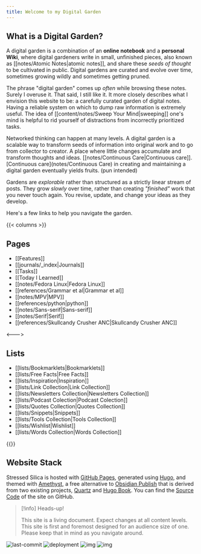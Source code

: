 ```yaml
---
title: Welcome to my Digital Garden
---
```


## What is a Digital Garden?

A digital garden is a combination of an **online notebook** and a **personal Wiki**, where digital gardeners write in small, unfinished pieces, also known as [[notes/Atomic Notes|atomic notes]], and share these _seeds of thought_ to be cultivated in public. Digital gardens are curated and evolve over time, sometimes growing wildly and sometimes getting pruned.

The phrase "digital garden" comes up _often_ while browsing these notes. Surely I overuse it. That said, I still like it. It more closely describes what I envision this website to be: a carefully curated garden of digital notes. Having a reliable system on which to dump raw information is extremely useful. The idea of [[content/notes/Sweep Your Mind|sweeping]] one's mind is helpful to rid yourself of distractions from incorrectly prioritized tasks.

Networked thinking can happen at many levels. A digital garden is a scalable way to transform seeds of information into original work and to go from collector to creator. A place where little changes accumulate and transform thoughts and ideas. [[notes/Continuous Care|Continuous care]]. [Continuous care](notes/Continuous Care) in creating and maintaining a digital garden eventually yields fruits. (pun intended)

Gardens are _explorable_ rather than structured as a strictly linear stream of posts. They grow _slowly_ over time, rather than creating *"finished"* work that you never touch again. You revise, update, and change your ideas as they develop.

Here's a few links to help you navigate the garden.

{{< columns >}}
## Pages

- [[Features]]
- [[journals/_index|Journals]]
- [[Tasks]]
- [[Today I Learned]]
- [[notes/Fedora Linux|Fedora Linux]]
- [[references/Grammar et al|Grammar et al]]
- [[notes/MPV|MPV]]
- [[references/python|python]]
- [[notes/Sans-serif|Sans-serif]]
- [[notes/Serif|Serif]]
- [[references/Skullcandy Crusher ANC|Skullcandy Crusher ANC]]

<--->
## Lists

- [[lists/Bookmarklets|Bookmarklets]]
- [[lists/Free Facts|Free Facts]]
- [[lists/Inspiration|Inspiration]]
- [[lists/Link Collection|Link Collection]]
- [[lists/Newsletters Collection|Newsletters Collection]]
- [[lists/Podcast Colection|Podcast Colection]]
- [[lists/Quotes Collection|Quotes Collection]]
- [[lists/Snippets|Snippets]]
- [[lists/Tools Collection|Tools Collection]]
- [[lists/Wishlist|Wishlist]]
- [[lists/Words Collection|Words Collection]]

{{</columns>}}

## Website Stack

Stressed Silica is hosted with [GitHub Pages](https://pages.github.com/), generated using [Hugo](https://gohugo.io/), and themed with [Amethyst](https://github.com/64bitpandas/amethyst), a free alternative to [Obsidian Publish](https://obsidian.md/publish) that is derived from two existing projects, [Quartz](https://quartz.jzhao.xyz/) and [Hugo Book](https://github.com/alex-shpak/hugo-book). You can find the [Source Code](https://github.com/datastring/amethyst) of the site on GitHub.

> [!info] Heads-up!
>
> This site is a living document. Expect changes at all content levels.
> This site is first and foremost designed for an audience size of one.
> Please keep that in mind as you navigate around.
>
![last-commit](https://img.shields.io/github/last-commit/datastring/amethyst?style=for-the-badge)
![deployment](https://img.shields.io/github/deployments/datastring/amethyst/github-pages?style=for-the-badge)
![img](https://img.shields.io/github/repo-size/datastring/amethyst?style=for-the-badge)
![img](https://img.shields.io/github/languages/code-size/datastring/amethyst?style=for-the-badge)
